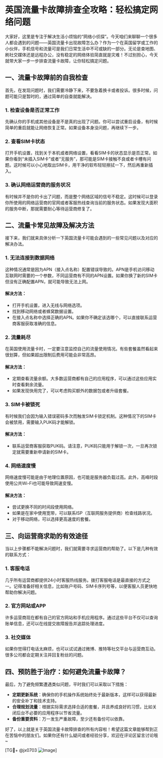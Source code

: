 # 英国流量卡故障排查全攻略：轻松搞定网络问题

大家好，这里是专注于解决生活小烦恼的“网络小侦探”。今天咱们来聊聊一个很多人都会遇到的问题——英国流量卡出现故障怎么办？作为一个在英国留学或工作的小伙伴，手机信号和流量可是我们日常生活中不可或缺的一部分。无论是查地图、刷社交媒体还是远程办公，没有稳定的网络体验简直就是灾难！不过别担心，今天就带大家一步一步排查流量卡故障，让你轻松搞定问题。

## 一、流量卡故障前的自我检查

首先，在发现问题时，我们需要冷静下来，不要急着换卡或者投诉。很多时候，问题可能只是暂时的，通过简单的自查就能解决。

### 1. 检查设备是否正常工作
先确认你的手机或其他设备是不是真的出现了问题。你可以尝试重启设备，有时候简单的重启就能让网络恢复正常。如果设备本身没问题，再继续下一步。

### 2. 查看SIM卡状态
打开手机设置，找到关于本机或者网络设置，看看SIM卡的状态显示是否正常。如果你看到“未插入SIM卡”或者“无服务”，那可能是SIM卡接触不良或者卡槽有问题。这时候可以小心地取出SIM卡，用干净的软布轻轻擦拭一下，然后再重新插入。

### 3. 确认网络运营商的服务状况
有时候并不是你的卡出了问题，而是整个网络区域的信号不稳定。这时候可以登录你所使用的网络运营商的官网或者客服热线查询当前的服务状态。如果发现大面积的服务中断，那就需要耐心等待运营商修复了。

## 二、流量卡常见故障及解决方法

接下来，我们就来具体分析一下英国流量卡可能会遇到的一些常见问题以及对应的解决办法。

### 1. 无法连接到数据网络
这种情况通常是因为APN（接入点名称）配置错误导致的。APN是手机访问移动互联网时需要的一个参数，不同运营商有不同的APN设置。如果你换了新的SIM卡但没有正确配置APN，就可能导致无法上网。

#### 解决方法：
- 打开手机设置，进入无线与网络选项。
- 找到移动网络或者蜂窝数据设置。
- 在接入点名称中选择正确的APN。如果你不确定该选哪个，可以直接联系运营商客服获取准确的信息。

### 2. 流量耗尽
在英国使用流量卡时，一定要注意监控自己的流量使用情况。有些套餐虽然看起来很划算，但如果超出限制后费用可能会非常高昂。

#### 解决方法：
- 定期查看流量余额。大多数运营商都有自己的应用程序，可以通过这些应用实时查看剩余流量。
- 如果发现快用完了，可以考虑购买额外的数据包或者升级套餐。

### 3. SIM卡被锁死
有时候我们会因为输入错误密码多次而触发SIM卡锁定机制。这种情况下的SIM卡会被禁用，需要输入PUK码才能解锁。

#### 解决方法：
- 联系运营商客服获取PUK码。请注意，PUK码只能用于解锁一次，一旦再次锁定就需要重新申请新的SIM卡。

### 4. 网络速度慢
网络速度慢可能是由于地理位置原因，也可能是服务器负载过高。此外，高峰时段使用公共Wi-Fi也可能导致网速变慢。

#### 解决方法：
- 尝试更换不同的时间段使用网络。
- 如果是在家中使用宽带，可以联系ISP（互联网服务提供商）检查线路状况。
- 对于移动网络，可以选择更高速度的套餐。

## 三、向运营商求助的有效途径

当以上步骤都不能解决问题时，我们就需要寻求运营商的帮助了。以下是几种有效的联系方式：

### 1. 客服电话
几乎所有运营商都提供24小时客服热线服务。拨打客服电话是最直接的方式之一。记得准备好相关信息，比如账户号码、SIM卡序列号等，以便客服人员更快地帮助你解决问题。

### 2. 官方网站或APP
许多运营商现在都有自己的官方网站和手机应用程序。通过这些平台不仅可以查询账单信息，还可以在线提交故障报告并追踪处理进度。

### 3. 社交媒体
如果你觉得打电话太麻烦，也可以试试通过微博、推特等社交平台与运营商互动。很多公司都会定期关注并回复粉丝的问题。

## 四、预防胜于治疗：如何避免流量卡故障？

最后，为了避免频繁遭遇类似问题，平时我们可以采取以下措施：

- **定期更新系统**：确保你的手机操作系统始终处于最新版本，这样可以获得最新的安全补丁和技术支持。
- **合理规划流量**：根据实际需求选择合适的套餐，并且养成良好的习惯，比如关闭后台不必要的应用程序以节省流量。
- **备份重要资料**：万一发生严重故障，至少还有备份可以依靠。

好了，以上就是关于英国流量卡故障排查的所有内容啦！希望这篇文章能够帮到正在苦恼中的朋友们。如果你还有什么疑问或者经验分享，欢迎在评论区留言讨论哦~

[TG💪+ @jx0703 ![Image](https://github.com/user-attachments/assets/dbca1d08-cadb-493c-b0ec-ad6f7a83f270)]